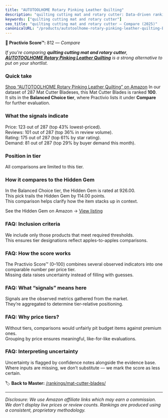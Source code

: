 ```yaml
---
title: "AUTOTOOLHOME Rotary Pinking Leather Quilting"
description: "quilting cutting mat and rotary cutter: Data-driven ranking using the Practivio Score™. Positioned by quality, value, demand, findability, momentum."
keywords: ["quilting cutting mat and rotary cutter"]
seo_title: "quilting cutting mat and rotary cutter — Compare (2025)"
canonicalURL: "/products/autotoolhome-rotary-pinking-leather-quilting-B07Y21F57S/"
---
```


**🛒 Practivio Score™:** 812 — _Compare_


*If you're comparing **quilting cutting mat and rotary cutter**, **[AUTOTOOLHOME Rotary Pinking Leather Quilting](https://www.amazon.com/dp/B07Y21F57S?tag=practivio-20)** is a strong alternative to put on your shortlist.*
### Quick take
[Shop “AUTOTOOLHOME Rotary Pinking Leather Quilting” on Amazon](https://www.amazon.com/dp/B07Y21F57S?tag=practivio-20)
In our dataset of 287 Mat Cutter Bladeses, this Mat Cutter Blades is ranked **100**.  
It sits in the **Balanced Choice tier**, where Practivio lists it under **Compare** for further evaluation.

### What the signals indicate
Price: 123 out of 287 (top 43% lowest-priced).  
Reviews: 101 out of 287 (top 36% in review volume).  
Rating: 175 out of 287 (top 61% by star rating).  
Demand: 81 out of 287 (top 29% by buyer demand this month).

### Position in tier
All comparisons are limited to this tier.

### How it compares to the Hidden Gem
In the Balanced Choice tier, the Hidden Gem is rated at 926.00.  
This pick trails the Hidden Gem by 114.00 points.  
This comparison helps clarify how the item stacks up in context.  

See the Hidden Gem on Amazon → [View listing](https://www.amazon.com/dp/B00HV4VV92?tag=practivio-20)

### FAQ: Inclusion criteria
We include only those products that meet required thresholds.  
This ensures tier designations reflect apples-to-apples comparisons.

### FAQ: How the score works
The Practivio Score™ (0–100) combines several observed indicators into one comparable number per price tier.  
Missing data raises uncertainty instead of filling with guesses.

### FAQ: What “signals” means here
Signals are the observed metrics gathered from the market.  
They’re aggregated to determine tier-relative positioning.

### FAQ: Why price tiers?
Without tiers, comparisons would unfairly pit budget items against premium ones.  
Grouping by price ensures meaningful, like-for-like evaluations.

### FAQ: Interpreting uncertainty
Uncertainty is flagged by confidence notes alongside the evidence base.  
Where inputs are missing, we don’t substitute — we mark the score as less certain.

<!-- Missing template for Compare/CompareWithinPriceClass -->


🏷️ **Back to Master:** [/rankings/mat-cutter-blades/](/rankings/mat-cutter-blades/)

---
_Disclosure: We use Amazon affiliate links which may earn a commission. We don’t display live prices or review counts. Rankings are produced using a consistent, proprietary methodology._
